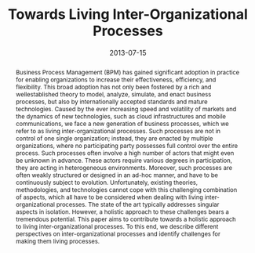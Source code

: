 ---
abstract: Business Process Management (BPM) has gained significant adoption in practice
  for enabling organizations to increase their effectiveness, efficiency, and flexibility.
  This broad adoption has not only been fostered by a rich and wellestablished theory
  to model, analyze, simulate, and enact business processes, but also by internationally
  accepted standards and mature technologies. Caused by the ever increasing speed
  and volatility of markets and the dynamics of new technologies, such as cloud infrastructures
  and mobile communications, we face a new generation of business processes, which
  we refer to as living inter-organizational processes. Such processes are not in
  control of one single organization; instead, they are enacted by multiple organizations,
  where no participating party possesses full control over the entire process. Such
  processes often involve a high number of actors that might even be unknown in advance.
  These actors require various degrees in participation, they are acting in heterogeneous
  environments. Moreover, such processes are often weakly structured or designed in
  an ad-hoc manner, and have to be continuously subject to evolution. Unfortunately,
  existing theories, methodologies, and technologies cannot cope with this challenging
  combination of aspects, which all have to be considered when dealing with living
  inter-organizational processes. The state of the art typically addresses singular
  aspects in isolation. However, a holistic approach to these challenges bears a tremendous
  potential. This paper aims to contribute towards a holistic approach to living inter-organizational
  processes. To this end, we describe different perspectives on inter-organizational
  processes and identify challenges for making them living processes.
authors:
- Ruth Breu
- Schahram Dustdar
- Johann Eder
- Christian Huemer
- Gertrude Kappel
- Julius Köpke
- Philip Langer
- Jürgen Mangler
- Jan Mendling
- Gustaf Neumann
- Stefanie Rinderle-Ma
- Stefan Schulte
- Stefan Sobernig
- Barbara Weber
date: '2013-07-15'
featured: false
links:
- name: Publik
  url: https://publik.tuwien.ac.at/showentry.php?ID=219716&lang=2
publication: 'Talk: CBI 2013 - 2013 IEEE International Conference on Business Informatics,
  Wien; 07-15-2013 - 07-18-2013; in: "CBI 2013 - 2013 IEEE International Conference
  on Business Informatics", B. Hofreiter, K. Lin, C. Huemer, E. Proper, J. Sanz (ed.);
  (2013), 4 pages'
publication_types:
- '1'
publishDate: '2013-07-15'
title: Towards Living Inter-Organizational Processes
url_pdf: ''
---